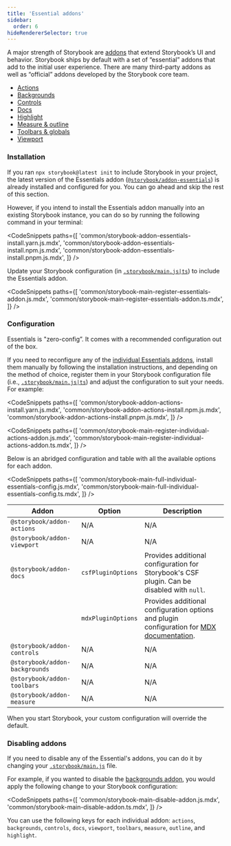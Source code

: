 ```yaml
---
title: 'Essential addons'
sidebar:
  order: 6
hideRendererSelector: true
---
```


A major strength of Storybook are [addons](https://storybook.js.org/addons) that extend Storybook’s UI and behavior. Storybook ships by default with a set of “essential” addons that add to the initial user experience. There are many third-party addons as well as “official” addons developed by the Storybook core team.

- [Actions](./actions.md)
- [Backgrounds](./backgrounds.md)
- [Controls](./controls.md)
- [Docs](../writing-docs/index.md)
- [Highlight](./highlight.md)
- [Measure & outline](./measure-and-outline.md)
- [Toolbars & globals](./toolbars-and-globals.md)
- [Viewport](./viewport.md)

### Installation

If you ran `npx storybook@latest init` to include Storybook in your project, the latest version of the Essentials addon ([`@storybook/addon-essentials`](https://storybook.js.org/addons/tag/essentials)) is already installed and configured for you. You can go ahead and skip the rest of this section.

However, if you intend to install the Essentials addon manually into an existing Storybook instance, you can do so by running the following command in your terminal:

<!-- prettier-ignore-start -->

<CodeSnippets
  paths={[
    'common/storybook-addon-essentials-install.yarn.js.mdx',
    'common/storybook-addon-essentials-install.npm.js.mdx',
    'common/storybook-addon-essentials-install.pnpm.js.mdx',
  ]}
/>

<!-- prettier-ignore-end -->

Update your Storybook configuration (in [`.storybook/main.js|ts`](../configure/index.md#configure-story-rendering)) to include the Essentials addon.

<!-- prettier-ignore-start -->

<CodeSnippets
  paths={[
    'common/storybook-main-register-essentials-addon.js.mdx',
    'common/storybook-main-register-essentials-addon.ts.mdx',
  ]}
/>

<!-- prettier-ignore-end -->

### Configuration

Essentials is "zero-config”. It comes with a recommended configuration out of the box.

If you need to reconfigure any of the [individual Essentials addons](https://storybook.js.org/addons/tag/essentials), install them manually by following the installation instructions, and depending on the method of choice, register them in your Storybook configuration file (i.e., [`.storybook/main.js|ts`](../configure/index.md#configure-story-rendering)) and adjust the configuration to suit your needs. For example:

<!-- prettier-ignore-start -->

<CodeSnippets
  paths={[
    'common/storybook-addon-actions-install.yarn.js.mdx',
    'common/storybook-addon-actions-install.npm.js.mdx',
    'common/storybook-addon-actions-install.pnpm.js.mdx',
  ]}
/>

<!-- prettier-ignore-end -->

<!-- prettier-ignore-start -->

<CodeSnippets
  paths={[
    'common/storybook-main-register-individual-actions-addon.js.mdx',
    'common/storybook-main-register-individual-actions-addon.ts.mdx',
  ]}
/>

<!-- prettier-ignore-end -->

Below is an abridged configuration and table with all the available options for each addon.

<!-- prettier-ignore-start -->

<CodeSnippets
  paths={[
    'common/storybook-main-full-individual-essentials-config.js.mdx',
    'common/storybook-main-full-individual-essentials-config.ts.mdx',
  ]}
/>

<!-- prettier-ignore-end -->

| Addon                          | Option             | Description                                                                                                                                              |
| ------------------------------ | ------------------ | -------------------------------------------------------------------------------------------------------------------------------------------------------- |
| `@storybook/addon-actions`     | N/A                | N/A                                                                                                                                                      |
| `@storybook/addon-viewport`    | N/A                | N/A                                                                                                                                                      |
| `@storybook/addon-docs`        | `csfPluginOptions` | Provides additional configuration for Storybook's CSF plugin. Can be disabled with `null`.                                                               |
|                                | `mdxPluginOptions` | Provides additional configuration options and plugin configuration for [MDX documentation](../writing-docs/mdx.md#lack-of-github-flavored-markdown-gfm). |
| `@storybook/addon-controls`    | N/A                | N/A                                                                                                                                                      |
| `@storybook/addon-backgrounds` | N/A                | N/A                                                                                                                                                      |
| `@storybook/addon-toolbars`    | N/A                | N/A                                                                                                                                                      |
| `@storybook/addon-measure`     | N/A                | N/A                                                                                                                                                      |

When you start Storybook, your custom configuration will override the default.

### Disabling addons

If you need to disable any of the Essential's addons, you can do it by changing your [`.storybook/main.js`](../configure/index.md#configure-story-rendering) file.

For example, if you wanted to disable the [backgrounds addon](./backgrounds.md), you would apply the following change to your Storybook configuration:

<!-- prettier-ignore-start -->

<CodeSnippets
  paths={[
    'common/storybook-main-disable-addon.js.mdx',
    'common/storybook-main-disable-addon.ts.mdx',
  ]}
/>

<!-- prettier-ignore-end -->

<Callout variant="info" icon="💡">

You can use the following keys for each individual addon: `actions`, `backgrounds`, `controls`, `docs`, `viewport`, `toolbars`, `measure`, `outline`, and `highlight`.

</Callout>
